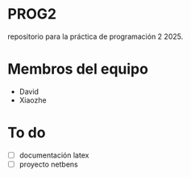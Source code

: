 # PROG2
repositorio para la práctica de programación 2 2025.
# Membros del equipo
- David
- Xiaozhe
# To do
- [ ] documentación latex
- [ ] proyecto netbens
